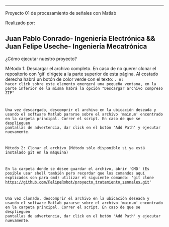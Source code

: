 ------------------------------------------------------------------
Proyecto 01 de procesamiento de señales con Matlab

Realizado por:

Juan Pablo Conrado- Ingeniería Electrónica 
&&
Juan Felipe Useche- Ingeniería Mecatrónica
-----------------------------------------------------------------

¿Cómo ejecutar nuestro proyecto?

Método 1: Descargar el archivo completo.
  En caso de no querer clonar el repositorio con 'git' dirígete a la parte superior de esta página. 
  Al costado derecha habrá un botón de color verde con el texto: <code>. Al hacer click sobre este elemento emergerá una pequeña ventana,
  en la parte inferior de la misma habrá la opción "Descargar archivo compreso ZIP"

  Una vez descargado, descomprir el archivo en la ubicación deseada y usando el software Matlab pararse sobre el archivo 'main.m' encontrado
  en la carpeta principal. Correr el script.
  En caso de que se desplieguen pantallas de advertencia, dar click en el botón 'Add Path' y ejecutar nuevamente.

Método 2: Clonar el archivo (Método sólo disponible si ya está instalado git en la máquina)

  En la carpeta donde se desee guardar el archivo, abrir 'CMD' (Es posible usar shell también pero recordar que los comandos aquí explicados son para cmd)
  utilizar el siguiente comando:  'git clone https://github.com/FelipeRobot/proyecto_tratamiento_sennales.git'
  
  Una vez clonado, descomprir el archivo en la ubicación deseada y usando el software Matlab pararse sobre el archivo 'main.m' encontrado
  en la carpeta principal. Correr el script.
  En caso de que se desplieguen pantallas de advertencia, dar click en el botón 'Add Path' y ejecutar nuevamente.
